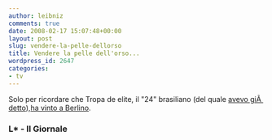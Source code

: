 ```yaml
---
author: leibniz
comments: true
date: 2008-02-17 15:07:48+00:00
layout: post
slug: vendere-la-pelle-dellorso
title: Vendere la pelle dell'orso...
wordpress_id: 2647
categories:
- tv
---
```


Solo per ricordare che Tropa de elite, il "24" brasiliano (del quale [avevo giÃ  detto](http://www.leibniz-blogs.it/archives/2008/01/08/2621)),[ha vinto a Berlino](http://www.ilgiornale.it/a.pic1?ID=241898).


### L* - Il Giornale
